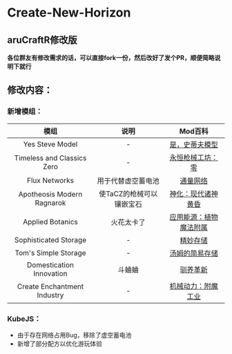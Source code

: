 # Create-New-Horizon
## aruCraftR修改版

**各位群友有修改需求的话，可以直接fork一份，然后改好了发个PR，顺便简略说明下就行**

## 修改内容：
### 新增模组：
| 模组 | 说明 | Mod百科 |
| :----: | :----: | :----: |
| Yes Steve Model | - | [是，史蒂夫模型](https://www.mcmod.cn/class/8616.html) |
| Timeless and Classics Zero | - | [永恒枪械工坊：零](https://www.mcmod.cn/class/14980.html) |
| Flux Networks | 用于代替虚空蓄电池 | [通量网络](https://www.mcmod.cn/class/803.html) |
| Apotheosis Modern Ragnarok | 使TaCZ的枪械可以镶嵌宝石 | [神化：现代诸神黄昏](https://www.mcmod.cn/class/13455.html) |
| Applied Botanics | 火花太卡了 | [应用能源：植物魔法附属](https://www.mcmod.cn/class/6815.html) |
| Sophisticated Storage | - | [精妙存储](https://www.mcmod.cn/class/6711.html) |
| Tom's Simple Storage | - | [汤姆的简易存储](https://www.mcmod.cn/class/2882.html) |
| Domestication Innovation | 斗蛐蛐 | [驯养革新](https://www.mcmod.cn/class/5827.html) |
| Create Enchantment Industry | - | [机械动力：附魔工业](https://www.mcmod.cn/class/7892.html) |


### KubeJS：
 - 由于存在网络占用Bug，移除了虚空蓄电池
 - 新增了部分配方以优化游玩体验

